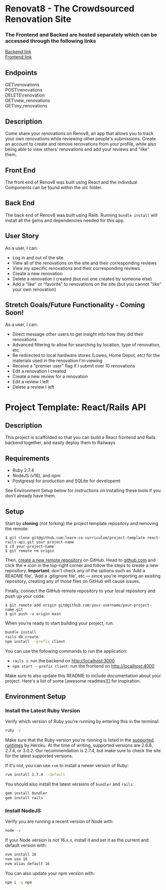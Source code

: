 # Renovat8 - The Crowdsourced Renovation Site
### The Frontend and Backed are hosted separately which can be accessed through the following links
[Backend link](https://phase4-production.up.railway.app/)\
[Frontend link]( https://luyosamson.github.io/Phase4-Indepenent-Project/)

## Endpoints

GET\renovations\
POST\renovations\
DELETE\renovation\
GET\new_renovations\
GET\my_renovations


## Description

Come share your renovations on Renov8, an app that allows you to track your own renovations while reviewing other people's submissions. Create an account to create and remove renovations from your profile, while also being able to view others' renovations and add your reviews and "like" them.

## Front End

The front end of Renov8 was built using React  and the individual Components can be found within the src folder.

## Back End

The back end of Renov8 was built using Rails. Running `bundle install` will install all the gems and dependencies needed for this app.

## User Story

As a user, I can:
- Log in and out of the site
- View all of the renovations on the site and their corresponding reviews
- View my specific renovations and their corresponding reviews
- Create a new renovation
- Delete a renovation I created (but not one created by someone else)
- Add a "like" or "favorite" to renovations on the site (but you cannot "like" your own renovation)

## Stretch Goals/Future Functionality - Coming Soon!

As a user, I can:
- Direct message other users to get insight into how they did their renovations
- Advanced filtering to allow for searching by location, type of renovation, etc
- Be redirected to local hardware stores (Lowes, Home Depot, etc) for the materials used in the renovation I'm viewing
- Receive a "premier user" flag if I submit over 10 renovations
- Edit a renovation I created
- Create a new review for a renovation
- Edit a review I left
- Delete a review I left

# Project Template: React/Rails API

## Description

This project is scaffolded so that you can build a React frontend and Rails
backend together, and easily deploy them to Railways

## Requirements

- Ruby 2.7.4
- NodeJS (v16), and npm
- Postgresql for production and SQLite for developemt

See Environment Setup below for instructions on installing these tools if you
don't already have them.

## Setup

Start by **cloning** (not forking) the project template repository and removing
the remote:

```console
$ git clone git@github.com:learn-co-curriculum/project-template-react-rails-api.git your-project-name
$ cd your-project-name
$ git remote rm origin
```

Then, [create a new remote repository][create repo] on GitHub. Head to
[github.com](https://github.com) and click the **+** icon in the top-right
corner and follow the steps to create a new repository. **Important**: don't
check any of the options such as 'Add a README file', 'Add a .gitignore file',
etc — since you're importing an existing repository, creating any of those files
on GitHub will cause issues.

[create repo]: https://docs.github.com/en/github/importing-your-projects-to-github/importing-source-code-to-github/adding-an-existing-project-to-github-using-the-command-line#adding-a-project-to-github-without-github-cli



Finally, connect the GitHub remote repository to your local repository and push
up your code:

```console
$ git remote add origin git@github.com:your-username/your-project-name.git
$ git push -u origin main
```

When you're ready to start building your project, run:

```sh
bundle install
rails db:create
npm install --prefix client
```

You can use the following commands to run the application:

- `rails s`: run the backend on [http://localhost:3000](http://localhost:3000)
- `npm start --prefix client`: run the frontend on
  [http://localhost:4000](http://localhost:4000)

Make sure to also update this README to include documentation about
your project. Here's a list of some [awesome readmes][] for inspiration.




## Environment Setup

### Install the Latest Ruby Version

Verify which version of Ruby you're running by entering this in the terminal:

```sh
ruby -v
```

Make sure that the Ruby version you're running is listed in the [supported
runtimes][] by Heroku. At the time of writing, supported versions are 2.6.8,
2.7.4, or 3.0.2. Our recommendation is 2.7.4, but make sure to check the site
for the latest supported versions.

If it's not, you can use `rvm` to install a newer version of Ruby:

```sh
rvm install 2.7.4 --default
```

You should also install the latest versions of `bundler` and `rails`:

```sh
gem install bundler
gem install rails
```

[supported runtimes]: https://devcenter.heroku.com/articles/ruby-support#supported-runtimes

### Install NodeJS

Verify you are running a recent version of Node with:

```sh
node -v
```

If your Node version is not 16.x.x, install it and set it as the current and
default version with:

```sh
nvm install 16
nvm use 16
nvm alias default 16
```

You can also update your npm version with:

```sh
npm i -g npm
```


